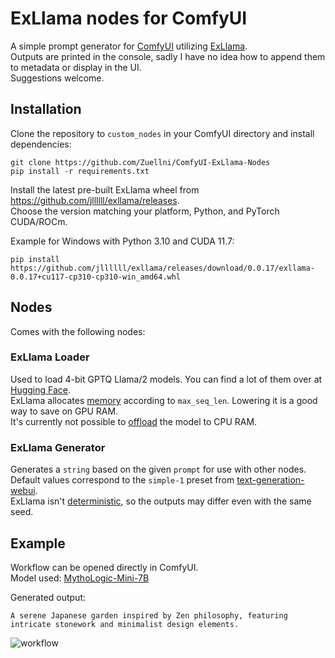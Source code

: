 # ExLlama nodes for ComfyUI
A simple prompt generator for [ComfyUI](https://github.com/comfyanonymous/ComfyUI) utilizing [ExLlama](https://github.com/turboderp/exllama).  
Outputs are printed in the console, sadly I have no idea how to append them to metadata or display in the UI.  
Suggestions welcome.

## Installation
Clone the repository to `custom_nodes` in your ComfyUI directory and install dependencies:
```
git clone https://github.com/Zuellni/ComfyUI-ExLlama-Nodes
pip install -r requirements.txt
```

Install the latest pre-built ExLlama wheel from https://github.com/jllllll/exllama/releases.  
Choose the version matching your platform, Python, and PyTorch CUDA/ROCm.

Example for Windows with Python 3.10 and CUDA 11.7:
```
pip install https://github.com/jllllll/exllama/releases/download/0.0.17/exllama-0.0.17+cu117-cp310-cp310-win_amd64.whl
```

## Nodes
Comes with the following nodes:

### ExLlama Loader
Used to load 4-bit GPTQ Llama/2 models. You can find a lot of them over at [Hugging Face](https://huggingface.co/TheBloke).  
ExLlama allocates [memory](https://github.com/turboderp/exllama/issues/259) according to `max_seq_len`. Lowering it is a good way to save on GPU RAM.  
It's currently not possible to [offload](https://github.com/turboderp/exllama/issues/177) the model to CPU RAM.

### ExLlama Generator
Generates a `string` based on the given `prompt` for use with other nodes.  
Default values correspond to the `simple-1` preset from [text-generation-webui](https://github.com/oobabooga/text-generation-webui).  
ExLlama isn't [deterministic](https://github.com/turboderp/exllama/issues/201), so the outputs may differ even with the same seed.

## Example
Workflow can be opened directly in ComfyUI.  
Model used: [MythoLogic-Mini-7B](https://huggingface.co/TheBloke/MythoLogic-Mini-7B-GPTQ)

Generated output:
```
A serene Japanese garden inspired by Zen philosophy, featuring intricate stonework and minimalist design elements.
```

![workflow](https://github.com/Zuellni/ComfyUI-ExLlama-Nodes/assets/123005779/e5956c9a-36f7-4674-9737-2589727bf73d)

